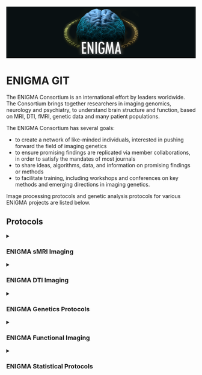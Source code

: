 ![ENIGMA BANNER](https://raw.githubusercontent.com/ENIGMA-git/.github/main/Assets/ENIGMA_BANNER.png "ENIGMA")

# ENIGMA GIT


The ENIGMA Consortium is an international effort by leaders worldwide. The Consortium brings together researchers in imaging genomics, neurology and psychiatry, to understand brain structure and function, based on MRI, DTI, fMRI, genetic data and many patient populations.

The ENIGMA Consortium has several goals:
- to create a network of like-minded individuals, interested in pushing forward the field of imaging genetics
- to ensure promising findings are replicated via member collaborations, in order to satisfy the mandates of most journals
- to share ideas, algorithms, data, and information on promising findings or methods
- to facilitate training, including workshops and conferences on key methods and emerging directions in imaging genetics.

Image processing protocols and genetic analysis protocols for various ENIGMA projects are listed below.

## Protocols

<details>
  <summary><h3>ENIGMA sMRI Imaging</h3></summary>
  
> Detailed structural MRI imaging analysis protocols, including subcortical VOLUME extraction, subcortical SHAPE analysis, cortical thickness and surface area, and sulci measure analysis. 
  
  - [ENIGMA-FreeSurfer-protocol](https://github.com/ENIGMA-git/ENIGMA-FreeSurfer-protocol)
  - <details>
    <summary>Sub-segmentation of amygdalar, hippocampal and thalamic nuclei</summary>

    > Container allowing for sub-segmentation of amygdalar, hippocampal and thalamic nuclei using T1-weighted images. 

      - [docker://cvriend/enigma_subthal](https://hub.docker.com/r/cvriend/enigma_subthal)
    </details>
  - <details>
    <summary>Cerebellar and Spinal Cord Pipelines</summary>

    > Description for Cerebellar and Spinal Cord Pipelines. 

      - [ENIGMA Cerebellum Volumetrics Pipeline](https://forms.gle/N4rcZYfZhiNrh7ri8)
      - <details>
        <summary>ENIGMA-ATAXIA</summary>

        > To carry out meta-analysis of existing structural MRI and DTI data from individuals with degenerative ataxia disorders and healthy controls.

          - [Brain Voxel Based Morphometry](https://github.com/Harding-Lab/enigma-ataxia/tree/master/BrainVoxelBasedMorphometry)
          - [SpinalCord](https://github.com/Harding-Lab/enigma-ataxia/tree/master/SpinalCord)
          </details>
      </details>
  - <details>
    <summary>ENIGMA Subcortical Shape</summary>

    > Detailed protocols for ENIGMA Shape analyses.

<!--       - [PlaceHolder]()
      - [PlaceHolder]()
      - [PlaceHolder]() -->
  </details>
</details>
<!--   - [PlaceHolder]()
  - [PlaceHolder]() -->

<details>
  <summary><h3>ENIGMA DTI Imaging</h3></summary>
  
> Detailed diffusion tensor imaging protocols for the ENIGMA DTI based projects.
  
  - [ENIGMA_DTI_01_Preprocessing](https://github.com/ENIGMA-git/ENIGMA_DTI_01_Preprocessing)
  - [ENIGMA_DTI_02_EPI_Correction](https://github.com/ENIGMA-git/ENIGMA_DTI_02_EPI_Correction)
  - [ENIGMA_DTI_03_Quality_Control](https://github.com/ENIGMA-git/ENIGMA_DTI_03_Quality_Control)
  - [ENIGMA_DTI_04_DTI_TBSS](https://github.com/ENIGMA-git/ENIGMA_DTI_04_DTI_TBSS)
</details>

<!--
<details>
  <summary><h3>ENIGMA Subcortical Shape</h3></summary>

> Detailed protocols for ENIGMA Shape analyses.
  
  - [PlaceHolder]()
  - [PlaceHolder]()
  - [PlaceHolder]()
</details>
-->


<details>
  <summary><h3>ENIGMA Genetics Protocols</h3></summary>
  
> Genetic analysis protocols for ENIGMA1, ENIGMA2 and ENIGMA-Cortex and DTI.

  - [GCLUST Phenotype Extraction Protocol](https://github.com/ENIGMA-git/GCLUST)
  - [ENIGMA Genetics](https://github.com/ENIGMA-git/Genetics)
  - [ENIGMA-CNV](https://github.com/ENIGMA-git/ENIGMA-CNV)
</details>

<details>
  <summary><h3>ENIGMA Functional Imaging</h3></summary>

> Detailed functional MRI imaging analysis protocols for the ENIGMA resting state and task based fMRI based projects.
  
- [ENIGMA HALFpipe](https://github.com/HALFpipe)
  - [ENIGMA HALFpipe](https://github.com/halfpipe/halfpipe)
  - [Quality Control manual](https://github.com/HALFpipe/QualityCheck)
</details>

<details>
  <summary><h3>ENIGMA Statistical Protocols</h3></summary>
  
  - [coMAPR](https://github.com/ENIGMA-git/coMAPR)
  - [ENIGMADiseaseWorkingGroupStats](https://github.com/ENIGMA-git/ENIGMADiseaseWorkingGroupStats)
  - [ComBat for ENIGMA](https://enigma.ini.usc.edu/wp-content/uploads/2021/07/combat_for_enigma.R.zip)
  - [Estimation of multisite accuracy]()

</details>
